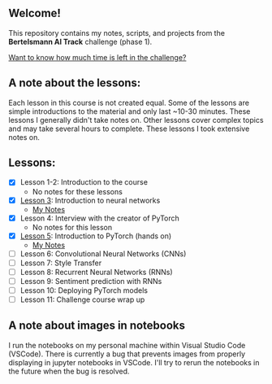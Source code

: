 ## Welcome!
This repository contains my notes, scripts, and projects from the **Bertelsmann AI Track** challenge (phase 1).

[Want to know how much time is left in the challenge?](https://jvinniec.github.io/udacity_bertelsmann_ai_track/)

## A note about the lessons:
Each lesson in this course is not created equal. Some of the lessons are simple introductions to the material and only last ~10-30 minutes. These lessons I generally didn't take notes on. Other lessons cover complex topics and may take several hours to complete. These lessons I took extensive notes on.

## Lessons:
* [X] Lesson 1-2: Introduction to the course
  * No notes for these lessons
* [X] [Lesson 3](Lesson03/): Introduction to neural networks
  * [My Notes](Lesson03/notes/Lesson03_Intro-To-Neural-Networks.pdf)
* [X] Lesson 4: Interview with the creator of PyTorch
  * No notes for this lesson
* [x] [Lesson 5](Lesson05/): Introduction to PyTorch (hands on)
  * [My Notes](Lesson05/notes/Lesson05_Introduction-To-PyTorch.pdf)
* [ ] Lesson 6: Convolutional Neural Networks (CNNs)
* [ ] Lesson 7: Style Transfer
* [ ] Lesson 8: Recurrent Neural Networks (RNNs)
* [ ] Lesson 9: Sentiment prediction with RNNs
* [ ] Lesson 10: Deploying PyTorch models
* [ ] Lesson 11: Challenge course wrap up

## A note about images in notebooks
I run the notebooks on my personal machine within Visual Studio Code (VSCode). There is currently a bug that prevents images from properly displaying in jupyter notebooks in VSCode. I'll try to rerun the notebooks in the future when the bug is resolved.
